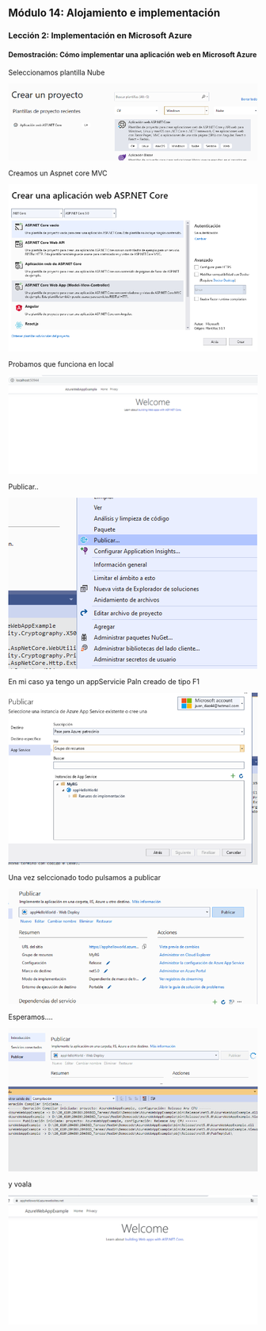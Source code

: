 ## Módulo 14: Alojamiento e implementación

### Lección 2: Implementación en Microsoft Azure

#### Demostración: Cómo implementar una aplicación web en Microsoft Azure


Seleccionamos plantilla Nube

![c1](imagenes/c1.PNG)

Creamos un Aspnet core MVC

![c1](imagenes/c2.PNG)

Probamos que funciona en local

![c1](imagenes/c3.PNG)

Publicar..

![c1](imagenes/c4.PNG)


En mi caso ya tengo un appServicie Paln creado de tipo F1

![c1](imagenes/c5.PNG)

Una vez selccionado todo pulsamos a publicar

![c1](imagenes/c6.PNG)

Esperamos....

![c1](imagenes/c7.PNG)

y voala

![c8](imagenes/c8.PNG)